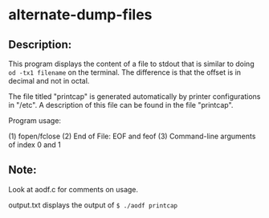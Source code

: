 # alternate-dump-files

## Description:
This program displays the content of a file to stdout that is similar to doing ```od -tx1 filename``` on the terminal. The difference is that the offset is in decimal and not in octal. 

The file titled "printcap" is generated automatically by printer configurations in "/etc". A description of this file can be found in the file "printcap".

Program usage:

(1) fopen/fclose
(2) End of File: EOF and feof
(3) Command-line arguments of index 0 and 1 

## Note:

Look at aodf.c for comments on usage. 

output.txt displays the output of  ``` $ ./aodf printcap ``` 

